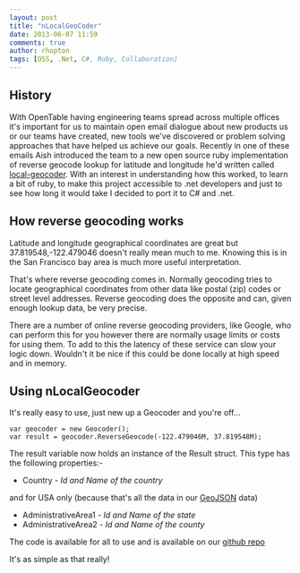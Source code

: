 ```yaml
---
layout: post
title: "nLocalGeoCoder"
date: 2013-06-07 11:59
comments: true
author: rhopton
tags: [OSS, .Net, C#, Ruby, Collaboration]
---
```


## History ##

With OpenTable having engineering teams spread across multiple offices it's important for us to maintain open email dialogue about new products us or our teams have created, new tools we've discovered or problem solving approaches that have helped us achieve our goals.  Recently in one of these emails Aish introduced the team to a new open source ruby implementation of reverse geocode lookup for latitude and longitude he'd written called [local-geocoder](https://github.com/aishfenton/local-geocoder).  With an interest in understanding how this worked, to learn a bit of ruby, to make this project accessible to .net developers and just to see how long it would take I decided to port it to C# and .net.

## How reverse geocoding works ##

Latitude and longitude geographical coordinates are great but 37.819548,-122.479046 doesn't really mean much to me. Knowing this is in the San Francisco bay area is much more useful interpretation.

That's where reverse geocoding comes in.  Normally geocoding tries to locate geographical coordinates from other data like postal (zip) codes or street level addresses.  Reverse geocoding does the opposite and can, given enough lookup data, be very precise.

There are a number of online reverse geocoding providers, like Google, who can perform this for you however there are normally usage limits or costs for using them.  To add to this the latency of these service can slow your logic down.  Wouldn't it be nice if this could be done locally at high speed and in memory.

## Using nLocalGeocoder ##

It's really easy to use, just new up a Geocoder and you're off...

    var geocoder = new Geocoder();
    var result = geocoder.ReverseGeocode(-122.479046M, 37.819548M);

The result variable now holds an instance of the Result struct.  This type has the following properties:-

* Country *- Id and Name of the country*

and for USA only (because that's all the data in our [GeoJSON](http://www.geojson.org) data)

* AdministrativeArea1 *- Id and Name of the state*
* AdministrativeArea2 *- Id and Name of the county*

The code is available for all to use and is available on our [github repo](https://github.com/opentable/nLocalGeocoder)

It's as simple as that really!

